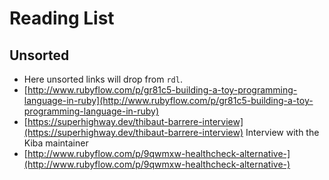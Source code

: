 # Reading List

## Unsorted

* Here unsorted links will drop from `rdl`.
* [http://www.rubyflow.com/p/gr81c5-building-a-toy-programming-language-in-ruby](http://www.rubyflow.com/p/gr81c5-building-a-toy-programming-language-in-ruby) 
* [https://superhighway.dev/thibaut-barrere-interview](https://superhighway.dev/thibaut-barrere-interview) Interview with the Kiba maintainer
* [http://www.rubyflow.com/p/9qwmxw-healthcheck-alternative-](http://www.rubyflow.com/p/9qwmxw-healthcheck-alternative-) 
